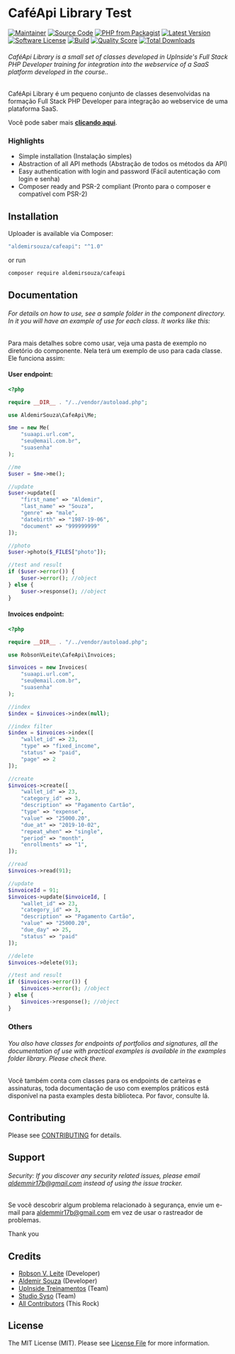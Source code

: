 # CaféApi Library Test

[![Maintainer](http://img.shields.io/badge/maintainer-@aldemirsouza-blue.svg?style=flat-square)](https://twitter.com/aldemirsouza)
[![Source Code](http://img.shields.io/badge/source-aldemirsouza/cafeapi-blue.svg?style=flat-square)](https://github.com/aldemirsouza/cafeapi)
[![PHP from Packagist](https://img.shields.io/packagist/php-v/aldemirsouza/cafeapi.svg?style=flat-square)](https://packagist.org/packages/aldemirsouza/cafeapi)
[![Latest Version](https://img.shields.io/github/release/aldemirsouza/cafeapi.svg?style=flat-square)](https://github.com/aldemirsouza/cafeapi/releases)
[![Software License](https://img.shields.io/badge/license-MIT-brightgreen.svg?style=flat-square)](LICENSE)
[![Build](https://img.shields.io/scrutinizer/build/g/aldemirsouza/cafeapi.svg?style=flat-square)](https://scrutinizer-ci.com/g/aldemirsouza/cafeapi)
[![Quality Score](https://img.shields.io/scrutinizer/g/aldemirsouza/cafeapi.svg?style=flat-square)](https://scrutinizer-ci.com/g/aldemirsouza/cafeapi)
[![Total Downloads](https://img.shields.io/packagist/dt/aldemirsouza/cafeapi.svg?style=flat-square)](https://packagist.org/packages/caldemirsouza/cafeapi)

###### CaféApi Library is a small set of classes developed in UpInside's Full Stack PHP Developer training for integration into the webservice of a SaaS platform developed in the course..

CaféApi Library é um pequeno conjunto de classes desenvolvidas na formação Full Stack PHP Developer para integração ao webservice de uma plataforma SaaS.

Você pode saber mais **[clicando aqui](https://www.studiosyso.com.br/)**.

### Highlights

- Simple installation (Instalação simples)
- Abstraction of all API methods (Abstração de todos os métodos da API)
- Easy authentication with login and password (Fácil autenticação com login e senha)
- Composer ready and PSR-2 compliant (Pronto para o composer e compatível com PSR-2)

## Installation

Uploader is available via Composer:

```bash
"aldemirsouza/cafeapi": "^1.0"
```

or run

```bash
composer require aldemirsouza/cafeapi
```

## Documentation

###### For details on how to use, see a sample folder in the component directory. In it you will have an example of use for each class. It works like this:

Para mais detalhes sobre como usar, veja uma pasta de exemplo no diretório do componente. Nela terá um exemplo de uso para cada classe. Ele funciona assim:

#### User endpoint:

```php
<?php

require __DIR__ . "/../vendor/autoload.php";

use AldemirSouza\CafeApi\Me;

$me = new Me(
    "suaapi.url.com",
    "seu@email.com.br",
    "suasenha"
);

//me
$user = $me->me();

//update
$user->update([
    "first_name" => "Aldemir",
    "last_name" => "Souza",
    "genre" => "male",
    "datebirth" => "1987-19-06",
    "document" => "999999999"
]);

//photo
$user->photo($_FILES["photo"]);

//test and result
if ($user->error()) {
    $user->error(); //object
} else {
    $user->response(); //object
}
```

#### Invoices endpoint:

```php
<?php

require __DIR__ . "/../vendor/autoload.php";

use RobsonVLeite\CafeApi\Invoices;

$invoices = new Invoices(
    "suaapi.url.com",
    "seu@email.com.br",
    "suasenha"
);

//index
$index = $invoices->index(null);

//index filter
$index = $invoices->index([
    "wallet_id" => 23,
    "type" => "fixed_income",
    "status" => "paid",
    "page" => 2
]);

//create
$invoices->create([
    "wallet_id" => 23,
    "category_id" => 3,
    "description" => "Pagamento Cartão",
    "type" => "expense",
    "value" => "25000.20",
    "due_at" => "2019-10-02",
    "repeat_when" => "single",
    "period" => "month",
    "enrollments" => "1",
]);

//read
$invoices->read(91);

//update
$invoiceId = 91;
$invoices->update($invoiceId, [
    "wallet_id" => 23,
    "category_id" => 3,
    "description" => "Pagamento Cartão",
    "value" => "25000.20",
    "due_day" => 25,
    "status" => "paid"
]);

//delete
$invoices->delete(91);

//test and result
if ($invoices->error()) {
    $invoices->error(); //object
} else {
    $invoices->response(); //object
}
```

### Others

###### You also have classes for endpoints of portfolios and signatures, all the documentation of use with practical examples is available in the examples folder library. Please check there.

Você também conta com classes para os endpoints de carteiras e assinaturas, toda documentação de uso com exemplos práticos está disponível na pasta examples desta biblioteca. Por favor, consulte lá.

## Contributing

Please see [CONTRIBUTING](https://github.com/aldemirsouza/uploader/blob/master/CONTRIBUTING.md) for details.

## Support

###### Security: If you discover any security related issues, please email aldemmir17b@gmail.com instead of using the issue tracker.

Se você descobrir algum problema relacionado à segurança, envie um e-mail para aldemmir17b@gmail.com  em vez de usar o rastreador de problemas.

Thank you

## Credits

- [Robson V. Leite](https://github.com/robsonvleite) (Developer)
- [Aldemir Souza](https://github.com/aldemirsouza) (Developer)
- [UpInside Treinamentos](https://github.com/robsonvleite) (Team)
- [Studio Syso](https://github.com/aldemirsouza) (Team)
- [All Contributors](https://github.com/aldemirsouza/cafeapi/contributors) (This Rock)

## License

The MIT License (MIT). Please see [License File](https://github.com/aldemirsouza/cafeapi/blob/master/LICENSE) for more information.
